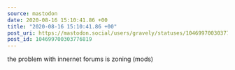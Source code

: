 ```yaml
---
source: mastodon
date: 2020-08-16 15:10:41.86 +00
title: "2020-08-16 15:10:41.86 +00"
post_uri: https://mastodon.social/users/gravely/statuses/104699700303776819
post_id: 104699700303776819
---
```

the problem with innernet forums is zoning (mods)



